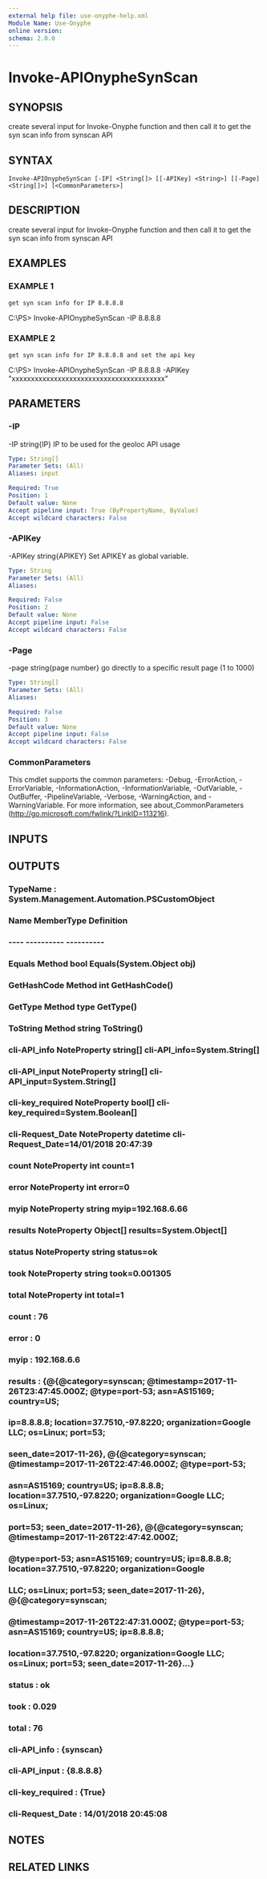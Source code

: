 ```yaml
---
external help file: use-onyphe-help.xml
Module Name: Use-Onyphe
online version:
schema: 2.0.0
---
```


# Invoke-APIOnypheSynScan

## SYNOPSIS
create several input for Invoke-Onyphe function and then call it to get the syn scan info from synscan API

## SYNTAX

```
Invoke-APIOnypheSynScan [-IP] <String[]> [[-APIKey] <String>] [[-Page] <String[]>] [<CommonParameters>]
```

## DESCRIPTION
create several input for Invoke-Onyphe function and then call it to get the syn scan info from synscan API

## EXAMPLES

### EXAMPLE 1
```
get syn scan info for IP 8.8.8.8
```

C:\PS\> Invoke-APIOnypheSynScan -IP 8.8.8.8

### EXAMPLE 2
```
get syn scan info for IP 8.8.8.8 and set the api key
```

C:\PS\> Invoke-APIOnypheSynScan -IP 8.8.8.8 -APIKey "xxxxxxxxxxxxxxxxxxxxxxxxxxxxxxxxxxxxxxxx"

## PARAMETERS

### -IP
-IP string{IP}
IP to be used for the geoloc API usage

```yaml
Type: String[]
Parameter Sets: (All)
Aliases: input

Required: True
Position: 1
Default value: None
Accept pipeline input: True (ByPropertyName, ByValue)
Accept wildcard characters: False
```

### -APIKey
-APIKey string{APIKEY}
Set APIKEY as global variable.

```yaml
Type: String
Parameter Sets: (All)
Aliases:

Required: False
Position: 2
Default value: None
Accept pipeline input: False
Accept wildcard characters: False
```

### -Page
-page string{page number}
go directly to a specific result page (1 to 1000)

```yaml
Type: String[]
Parameter Sets: (All)
Aliases:

Required: False
Position: 3
Default value: None
Accept pipeline input: False
Accept wildcard characters: False
```

### CommonParameters
This cmdlet supports the common parameters: -Debug, -ErrorAction, -ErrorVariable, -InformationAction, -InformationVariable, -OutVariable, -OutBuffer, -PipelineVariable, -Verbose, -WarningAction, and -WarningVariable. For more information, see about_CommonParameters (http://go.microsoft.com/fwlink/?LinkID=113216).

## INPUTS

## OUTPUTS

### TypeName : System.Management.Automation.PSCustomObject
### Name             MemberType   Definition
### ----             ----------   ----------
### Equals           Method       bool Equals(System.Object obj)
### GetHashCode      Method       int GetHashCode()
### GetType          Method       type GetType()
### ToString         Method       string ToString()
### cli-API_info     NoteProperty string[] cli-API_info=System.String[]
### cli-API_input    NoteProperty string[] cli-API_input=System.String[]
### cli-key_required NoteProperty bool[] cli-key_required=System.Boolean[]
### cli-Request_Date NoteProperty datetime cli-Request_Date=14/01/2018 20:47:39
### count            NoteProperty int count=1
### error            NoteProperty int error=0
### myip             NoteProperty string myip=192.168.6.66
### results          NoteProperty Object[] results=System.Object[]
### status           NoteProperty string status=ok
### took             NoteProperty string took=0.001305
### total            NoteProperty int total=1
### count            : 76
### error            : 0
### myip             : 192.168.6.6
### results          : {@{@category=synscan; @timestamp=2017-11-26T23:47:45.000Z; @type=port-53; asn=AS15169; country=US;
### 	ip=8.8.8.8; location=37.7510,-97.8220; organization=Google LLC; os=Linux; port=53;
### 	seen_date=2017-11-26}, @{@category=synscan; @timestamp=2017-11-26T22:47:46.000Z; @type=port-53;
### 	asn=AS15169; country=US; ip=8.8.8.8; location=37.7510,-97.8220; organization=Google LLC; os=Linux;
### 	port=53; seen_date=2017-11-26}, @{@category=synscan; @timestamp=2017-11-26T22:47:42.000Z;
### 	@type=port-53; asn=AS15169; country=US; ip=8.8.8.8; location=37.7510,-97.8220; organization=Google
### 	LLC; os=Linux; port=53; seen_date=2017-11-26}, @{@category=synscan;
### 	@timestamp=2017-11-26T22:47:31.000Z; @type=port-53; asn=AS15169; country=US; ip=8.8.8.8;
### 	location=37.7510,-97.8220; organization=Google LLC; os=Linux; port=53; seen_date=2017-11-26}...}
### status           : ok
### took             : 0.029
### total            : 76
### cli-API_info     : {synscan}
### cli-API_input    : {8.8.8.8}
### cli-key_required : {True}
### cli-Request_Date : 14/01/2018 20:45:08
## NOTES

## RELATED LINKS

